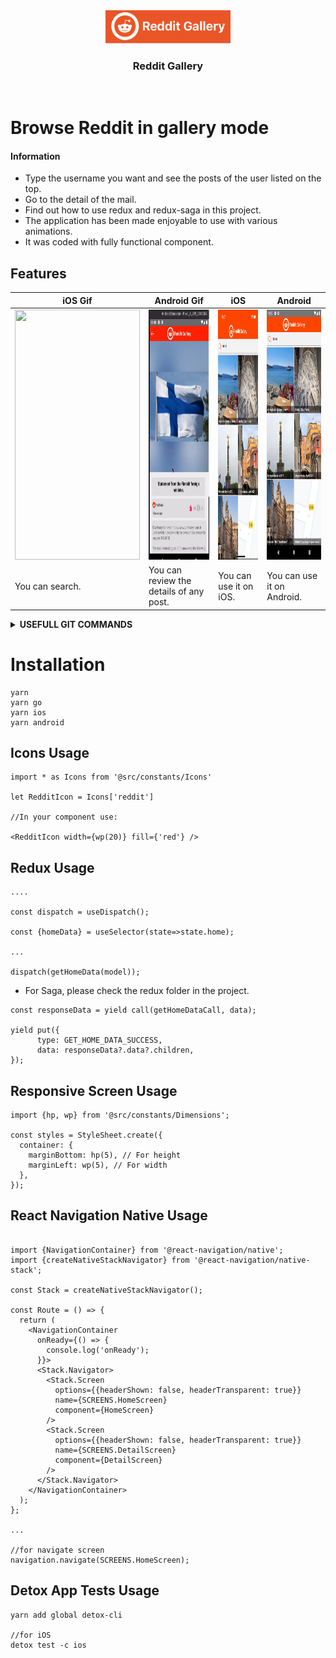
<div align="center">
  <img
    src="./src/constants/files/Logo.png"
    alt="Preview Image"
    width="200"
  />
  <p>
    <h3>
      <b>
        Reddit Gallery
      </b>
    </h3>
  </p>
  <br/>
</div>

# Browse Reddit in gallery mode

#### Information

- Type the username you want and see the posts of the user listed on the top.
- Go to the detail of the mail.
- Find out how to use redux and redux-saga in this project.
- The application has been made enjoyable to use with various animations.
- It was coded with fully functional component.

## **Features**
|  iOS Gif |  Android Gif | iOS  | Android  |
|---|---|---|---|
| <img height=400 width=200  src="./examples/ios.gif" />  |  <img height=400 width=200   src="./examples/android.gif" /> | <img height=400 width=200   src="./examples/ios-1.png" />  | <img width=200 height=400 src="./examples/androdi-1.png" />  |
|  You can search. | You can review the details of any post. | You can use it on iOS.  | You can use it on Android.  |

<details>
<summary><strong> USEFULL GIT COMMANDS </strong></summary>
  
* git status = See changes
* git branch = See branches in your computer (branch you are working on is green)
* git branch "X" = Create a branch "X" in your computer
* git checkout -b "X" -> Create and Switch to branch "X"
* git switch "X" -> Switch to branch "X".
* git pull origin "Y" -> Brings changes from branch "Y" to the current branch you are working on
* git add . = Add all changes in code to stage
* git status = See all changes (stages are green, others are red)
* git commit -m "Fixing TopHeaderComponent" = Adding a commit message
* git push origin "X" = Pushing to branch "X"
* git reset HEAD~1 = Reset your local git commit
  
</details>

# Installation
```
yarn
yarn go
yarn ios
yarn android

```
## Icons Usage
```
import * as Icons from '@src/constants/Icons'

let RedditIcon = Icons['reddit']

//In your component use:

<RedditIcon width={wp(20)} fill={'red'} />
```


## Redux Usage
```
....

const dispatch = useDispatch();

const {homeData} = useSelector(state=>state.home);

...

dispatch(getHomeData(model));
```
- For Saga, please check the redux folder in the project.

```
const responseData = yield call(getHomeDataCall, data);

yield put({
      type: GET_HOME_DATA_SUCCESS,
      data: responseData?.data?.children,
});
```
## Responsive Screen Usage

```
import {hp, wp} from '@src/constants/Dimensions';

const styles = StyleSheet.create({
  container: {
    marginBottom: hp(5), // For height
    marginLeft: wp(5), // For width
  },
});
```


## React Navigation Native Usage

```

import {NavigationContainer} from '@react-navigation/native';
import {createNativeStackNavigator} from '@react-navigation/native-stack';

const Stack = createNativeStackNavigator();

const Route = () => {
  return (
    <NavigationContainer
      onReady={() => {
        console.log('onReady');
      }}>
      <Stack.Navigator>
        <Stack.Screen
          options={{headerShown: false, headerTransparent: true}}
          name={SCREENS.HomeScreen}
          component={HomeScreen}
        />
        <Stack.Screen
          options={{headerShown: false, headerTransparent: true}}
          name={SCREENS.DetailScreen}
          component={DetailScreen}
        />
      </Stack.Navigator>
    </NavigationContainer>
  );
};

...

//for navigate screen
navigation.navigate(SCREENS.HomeScreen);
```

## Detox App Tests Usage

```
yarn add global detox-cli

//for iOS
detox test -c ios
```
